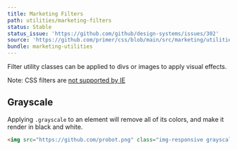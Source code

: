 ```yaml
---
title: Marketing Filters
path: utilities/marketing-filters
status: Stable
status_issue: 'https://github.com/github/design-systems/issues/302'
source: 'https://github.com/primer/css/blob/main/src/marketing/utilities/filters.scss'
bundle: marketing-utilities
---
```


Filter utility classes can be applied to divs or images to apply visual effects.

<div class="flash flash-warn">
  Note: CSS filters are <a href="http://caniuse.com/#feat=css-filters">not supported by IE</a>
</div>

## Grayscale

Applying `.grayscale` to an element will remove all of its colors, and make it render in black and white.

```html live
<img src="https://github.com/probot.png" class="img-responsive grayscale" alt="" />
```
